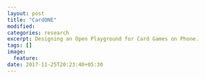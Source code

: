 ```yaml
---
layout: post
title: "CardONE"
modified: 
categories: research
excerpt: Designing an Open Playground for Card Games on Phone.
tags: []
image:
  feature:
date: 2017-11-25T20:23:40+05:30
---
```


